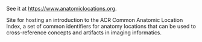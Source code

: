 See it at https://www.anatomiclocations.org.

Site for hosting an introduction to the ACR Common Anatomic Location Index, a set of common identifiers for anatomy locations that can be used to cross-reference concepts and artifacts in imaging informatics.
